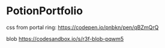 # PotionPortfolio


css from
portal ring:
https://codepen.io/pnbkn/pen/qBZmQrQ

blob
https://codesandbox.io/s/r3f-blob-pqwm5

